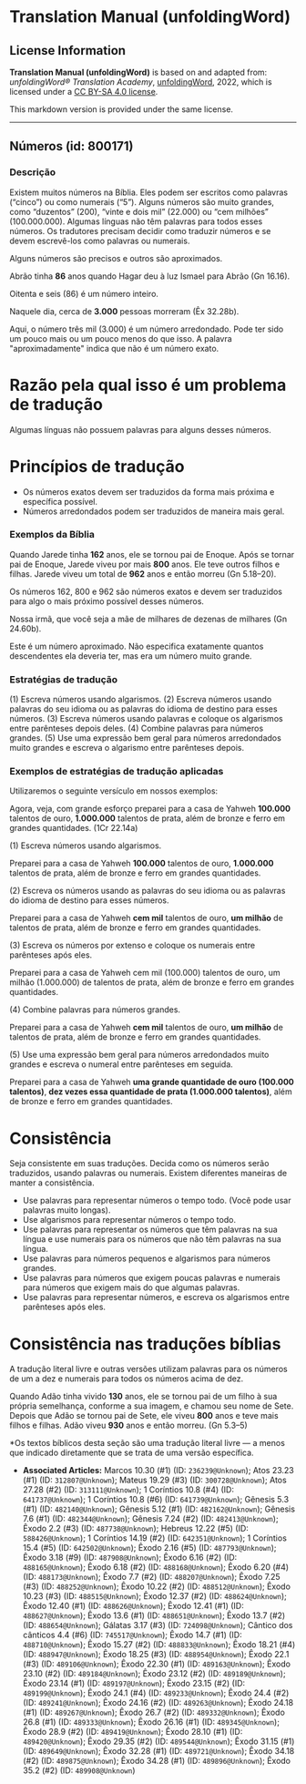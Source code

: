 # Translation Manual (unfoldingWord)

## License Information

**Translation Manual (unfoldingWord)** is based on and adapted from: _unfoldingWord® Translation Academy_, [unfoldingWord](https://unfoldingword.org/utw), 2022, which is licensed under a [CC BY-SA 4.0 license](https://creativecommons.org/licenses/by-sa/4.0/legalcode.en).

This markdown version is provided under the same license.



--------------------------------

## Números (id: 800171)

### Descrição

Existem muitos números na Bíblia. Eles podem ser escritos como palavras (“cinco”) ou como numerais (“5”). Alguns números são muito grandes, como “duzentos” (200\), “vinte e dois mil” (22\.000\) ou “cem milhões” (100\.000\.000\). Algumas línguas não têm palavras para todos esses números. Os tradutores precisam decidir como traduzir números e se devem escrevê\-los como palavras ou numerais.

Alguns números são precisos e outros são aproximados.

Abrão tinha **86** anos quando Hagar deu à luz Ismael para Abrão (Gn 16\.16\).

Oitenta e seis (86\) é um número inteiro.

Naquele dia, cerca de **3\.000** pessoas morreram (Êx 32\.28b).

Aqui, o número três mil (3\.000\) é um número arredondado. Pode ter sido um pouco mais ou um pouco menos do que isso. A palavra "aproximadamente" indica que não é um número exato.

Razão pela qual isso é um problema de tradução
==============================================

Algumas línguas não possuem palavras para alguns desses números.

Princípios de tradução
======================

* Os números exatos devem ser traduzidos da forma mais próxima e específica possível.
* Números arredondados podem ser traduzidos de maneira mais geral.

### Exemplos da Bíblia

Quando Jarede tinha **162** anos, ele se tornou pai de Enoque. Após se tornar pai de Enoque, Jarede viveu por mais **800** anos. Ele teve outros filhos e filhas. Jarede viveu um total de **962** anos e então morreu (Gn 5\.18–20\).

Os números 162, 800 e 962 são números exatos e devem ser traduzidos para algo o mais próximo possível desses números.

Nossa irmã, que você seja a mãe de milhares de dezenas de milhares (Gn 24\.60b).

Este é um número aproximado. Não especifica exatamente quantos descendentes ela deveria ter, mas era um número muito grande.

### Estratégias de tradução

(1\) Escreva números usando algarismos. (2\) Escreva números usando palavras do seu idioma ou as palavras do idioma de destino para esses números. (3\) Escreva números usando palavras e coloque os algarismos entre parênteses depois deles. (4\) Combine palavras para números grandes. (5\) Use uma expressão bem geral para números arredondados muito grandes e escreva o algarismo entre parênteses depois.

### Exemplos de estratégias de tradução aplicadas

Utilizaremos o seguinte versículo em nossos exemplos:

Agora, veja, com grande esforço preparei para a casa de Yahweh **100\.000** talentos de ouro, **1\.000\.000** talentos de prata, além de bronze e ferro em grandes quantidades. (1Cr 22\.14a)

(1\) Escreva números usando algarismos.

Preparei para a casa de Yahweh **100\.000** talentos de ouro, **1\.000\.000** talentos de prata, além de bronze e ferro em grandes quantidades.

(2\) Escreva os números usando as palavras do seu idioma ou as palavras do idioma de destino para esses números.

Preparei para a casa de Yahweh **cem mil** talentos de ouro, **um milhão** de talentos de prata, além de bronze e ferro em grandes quantidades.

(3\) Escreva os números por extenso e coloque os numerais entre parênteses após eles.

Preparei para a casa de Yahweh cem mil (100\.000\) talentos de ouro, um milhão (1\.000\.000\) de talentos de prata, além de bronze e ferro em grandes quantidades.

(4\) Combine palavras para números grandes.

Preparei para a casa de Yahweh **cem mil** talentos de ouro, **um milhão** de talentos de prata, além de bronze e ferro em grandes quantidades.

(5\) Use uma expressão bem geral para números arredondados muito grandes e escreva o numeral entre parênteses em seguida.

Preparei para a casa de Yahweh **uma grande quantidade de ouro (100\.000 talentos)**, **dez vezes essa quantidade de prata (1\.000\.000 talentos)**, além de bronze e ferro em grandes quantidades.

Consistência
============

Seja consistente em suas traduções. Decida como os números serão traduzidos, usando palavras ou numerais. Existem diferentes maneiras de manter a consistência.

* Use palavras para representar números o tempo todo. (Você pode usar palavras muito longas).
* Use algarismos para representar números o tempo todo.
* Use palavras para representar os números que têm palavras na sua língua e use numerais para os números que não têm palavras na sua língua.
* Use palavras para números pequenos e algarismos para números grandes.
* Use palavras para números que exigem poucas palavras e numerais para números que exigem mais do que algumas palavras.
* Use palavras para representar números, e escreva os algarismos entre parênteses após eles.

Consistência nas traduções bíblias
==================================

A tradução literal livre e outras versões utilizam palavras para os números de um a dez e numerais para todos os números acima de dez.

Quando Adão tinha vivido **130** anos, ele se tornou pai de um filho à sua própria semelhança, conforme a sua imagem, e chamou seu nome de Sete. Depois que Adão se tornou pai de Sete, ele viveu **800** anos e teve mais filhos e filhas. Adão viveu **930** anos e então morreu. (Gn 5\.3–5\)

\*Os textos bíblicos desta seção são uma tradução literal livre — a menos que indicado diretamente que se trata de uma versão específica.

* **Associated Articles:** Marcos 10.30 (#1) (ID: `236239@Unknown`); Atos 23.23 (#1) (ID: `312807@Unknown`); Mateus 19.29 (#3) (ID: `300728@Unknown`); Atos 27.28 (#2) (ID: `313111@Unknown`); 1 Coríntios 10.8 (#4) (ID: `641737@Unknown`); 1 Coríntios 10.8 (#6) (ID: `641739@Unknown`); Gênesis 5.3 (#1) (ID: `482140@Unknown`); Gênesis 5.12 (#1) (ID: `482162@Unknown`); Gênesis 7.6 (#1) (ID: `482344@Unknown`); Gênesis 7.24 (#2) (ID: `482413@Unknown`); Êxodo 2.2 (#3) (ID: `487738@Unknown`); Hebreus 12.22 (#5) (ID: `588426@Unknown`); 1 Coríntios 14.19 (#2) (ID: `642351@Unknown`); 1 Coríntios 15.4 (#5) (ID: `642502@Unknown`); Êxodo 2.16 (#5) (ID: `487793@Unknown`); Êxodo 3.18 (#9) (ID: `487908@Unknown`); Êxodo 6.16 (#2) (ID: `488165@Unknown`); Êxodo 6.18 (#2) (ID: `488168@Unknown`); Êxodo 6.20 (#4) (ID: `488173@Unknown`); Êxodo 7.7 (#2) (ID: `488207@Unknown`); Êxodo 7.25 (#3) (ID: `488252@Unknown`); Êxodo 10.22 (#2) (ID: `488512@Unknown`); Êxodo 10.23 (#3) (ID: `488515@Unknown`); Êxodo 12.37 (#2) (ID: `488624@Unknown`); Êxodo 12.40 (#1) (ID: `488626@Unknown`); Êxodo 12.41 (#1) (ID: `488627@Unknown`); Êxodo 13.6 (#1) (ID: `488651@Unknown`); Êxodo 13.7 (#2) (ID: `488654@Unknown`); Gálatas 3.17 (#3) (ID: `724098@Unknown`); Cântico dos cânticos 4.4 (#6) (ID: `745517@Unknown`); Êxodo 14.7 (#1) (ID: `488710@Unknown`); Êxodo 15.27 (#2) (ID: `488833@Unknown`); Êxodo 18.21 (#4) (ID: `488947@Unknown`); Êxodo 18.25 (#3) (ID: `488954@Unknown`); Êxodo 22.1 (#3) (ID: `489106@Unknown`); Êxodo 22.30 (#1) (ID: `489163@Unknown`); Êxodo 23.10 (#2) (ID: `489184@Unknown`); Êxodo 23.12 (#2) (ID: `489189@Unknown`); Êxodo 23.14 (#1) (ID: `489197@Unknown`); Êxodo 23.15 (#2) (ID: `489199@Unknown`); Êxodo 24.1 (#4) (ID: `489233@Unknown`); Êxodo 24.4 (#2) (ID: `489241@Unknown`); Êxodo 24.16 (#2) (ID: `489263@Unknown`); Êxodo 24.18 (#1) (ID: `489267@Unknown`); Êxodo 26.7 (#2) (ID: `489332@Unknown`); Êxodo 26.8 (#1) (ID: `489333@Unknown`); Êxodo 26.16 (#1) (ID: `489345@Unknown`); Êxodo 28.9 (#2) (ID: `489419@Unknown`); Êxodo 28.10 (#1) (ID: `489420@Unknown`); Êxodo 29.35 (#2) (ID: `489544@Unknown`); Êxodo 31.15 (#1) (ID: `489649@Unknown`); Êxodo 32.28 (#1) (ID: `489721@Unknown`); Êxodo 34.18 (#2) (ID: `489875@Unknown`); Êxodo 34.28 (#1) (ID: `489896@Unknown`); Êxodo 35.2 (#2) (ID: `489908@Unknown`)


